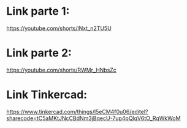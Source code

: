 # Link parte 1:
https://youtube.com/shorts/lNxt_n2TU5U

# Link parte 2:
https://youtube.com/shorts/RWMr_HNbsZc



# Link Tinkercad:

https://www.tinkercad.com/things/l5eCM4f0u06/editel?sharecode=tC5aMKtJNcCBdNm3jBqecU-7up4pQlqV6tO_RqWkWoM
